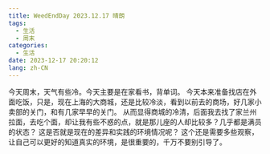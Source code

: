 ```yaml
---
title: WeedEndDay 2023.12.17 晴朗
tags:
  - 生活
  - 周末
categories:
  - 生活
date: 2023-12-17 20:20:12
lang: zh-CN
---
```

今天周末，天气有些冷。今天主要是在家看书，背单词。
今天本来准备找店在外面吃饭，只是，现在上海的大商城，还是比较冷淡，看到以前去的商场，好几家小卖部的关门，和有几家早早的关门。
从而显得商城的冷清，后面我去找了家兰州拉面，去吃个面，却让我有些不惑的点，就是那儿座的人却比较多？几乎都是满员的状态？
这是否就是现在的差异和实践的环境情况呢？ 这个还是需要多些观察，让自己可以更好的知道真实的环境，是很重要的，千万不要别引导了。